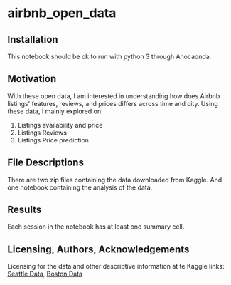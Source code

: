 # airbnb_open_data


## Installation
This notebook should be ok to run with python 3 through Anocaonda.


## Motivation
With these open data, I am interested in understanding how does Airbnb listings' features, reviews, and prices differs across time and city. Using these data, I mainly explored on:
1. Listings availability and price
1. Listings Reviews
1. Listings Price prediction


## File Descriptions
There are two zip files containing the data downloaded from Kaggle. And one notebook containing the analysis of the data.


## Results
Each session in the notebook has at least one summary cell.


## Licensing, Authors, Acknowledgements
Licensing for the data and other descriptive information at te Kaggle links: [Seattle Data](https://www.kaggle.com/airbnb/seattle/data), [Boston Data](https://www.kaggle.com/airbnb/boston)
